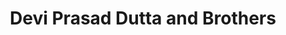 ---
title: "Devi Prasad Dutta and Brothers"
url: /raina/devi-prasad-dutta-and-brothers/
shop: supermarket
---